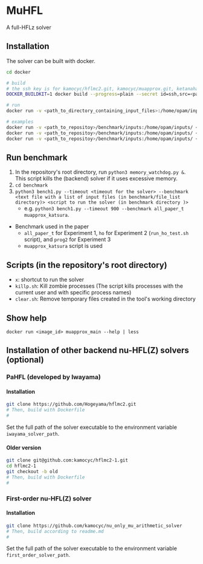 # MuHFL

A full-HFLz solver

## Installation

The solver can be built with docker.

```bash
cd docker

# build
# the ssh key is for kamocyc/hflmc2.git, kamocyc/muapprox.git, ketanahashi/fptprove.git repository
DOCKER_BUILDKIT=1 docker build --progress=plain --secret id=ssh,src=<path_to_ssh_private_key> .

# run
docker run -v <path_to_directory_containing_input_files>:/home/opam/inputs/ <image_id> muapprox_main /home/opam/inputs/<input_file_name>

# examples
docker run -v <path_to_repositoy>/benchmark/inputs:/home/opam/inputs/ <image_id> muapprox_main /home/opam/inputs/termination/sum.in                  # valid
docker run -v <path_to_repositoy>/benchmark/inputs:/home/opam/inputs/ <image_id> muapprox_main /home/opam/inputs/nontermination/fib_CPS_nonterm.in   # valid
docker run -v <path_to_repositoy>/benchmark/inputs:/home/opam/inputs/ <image_id> muapprox_main /home/opam/inputs/termination/notused/sum-invalid.in  # invalid
```

## Run benchmark

1. In the repository's root directory,
    run ``python3 memory_watchdog.py &``.
    This script kills the (backend) solver if it uses excessive memory.
2. ``cd benchmark``
3. ``python3 bench1.py --timeout <timeout for the solver> --benchmark <text file with a list of input files (in benchmark/file_list directory)> <script to run the solver (in benchmark directory )>``
    * e.g. ``python3 bench1.py --timeout 900 --benchmark all_paper_t muapprox_katsura``.

* Benchmark used in the paper
  * ``all_paper_t`` for Experiment 1, ``ho`` for Experiment 2 (``run_ho_test.sh`` script), and ``prog2`` for Experiment 3
  * ``muapprox_katsura`` script is used

## Scripts (in the repository's root directory)

* ``x``: shortcut to run the solver
* ``killp.sh``: Kill zombie processes (The script kills processes with the current user and with specific process names)
* ``clear.sh``: Remove temporary files created in the tool's working directory

## Show help

``docker run <image_id> muapprox_main --help | less``

## Installation of other backend nu-HFL(Z) solvers (optional)

### PaHFL (developed by Iwayama)

#### Installation

```bash
git clone https://github.com/Hogeyama/hflmc2.git
# Then, build with Dockerfile
#
```

Set the full path of the solver executable to the environment variable ``iwayama_solver_path``.

#### Older version

```bash
git clone git@github.com:kamocyc/hflmc2-1.git
cd hflmc2-1
git checkout -b old
# Then, build with Dockerfile
#
```

### First-order nu-HFL(Z) solver

#### Installation

```bash
git clone https://github.com/kamocyc/nu_only_mu_arithmetic_solver
# Then, build according to readme.md
#
```

Set the full path of the solver executable to the environment variable ``first_order_solver_path``.
